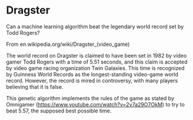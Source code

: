 # Dragster
Can a machine learning algorithm beat the legendary world record set by Todd Rogers?

From en.wikipedia.org/wiki/Dragster_(video_game)


The world record on Dragster is claimed to have been set in 1982 by video gamer Todd Rogers with a time of 5.51 seconds, and this claim is accepted by video game racing organization Twin Galaxies. This time is recognized by Guinness World Records as the longest-standing video-game world record. However, the record is mired in controversy, with many players believing that it is false.



This genetic algorithm implements the rules of the game as stated by Omnigamer (https://www.youtube.com/watch?v=2v7a29O7OkM) to try to beat 5.57, the supposed best possible time.